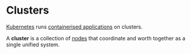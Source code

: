 
# Clusters

[Kubernetes](../what-is-kubernetes) runs [containerised applications](../../concepts/containerised-application) 
on clusters.

A **cluster** is a collection of [nodes](../nodes) that coordinate and worth together as a single unified 
system.
